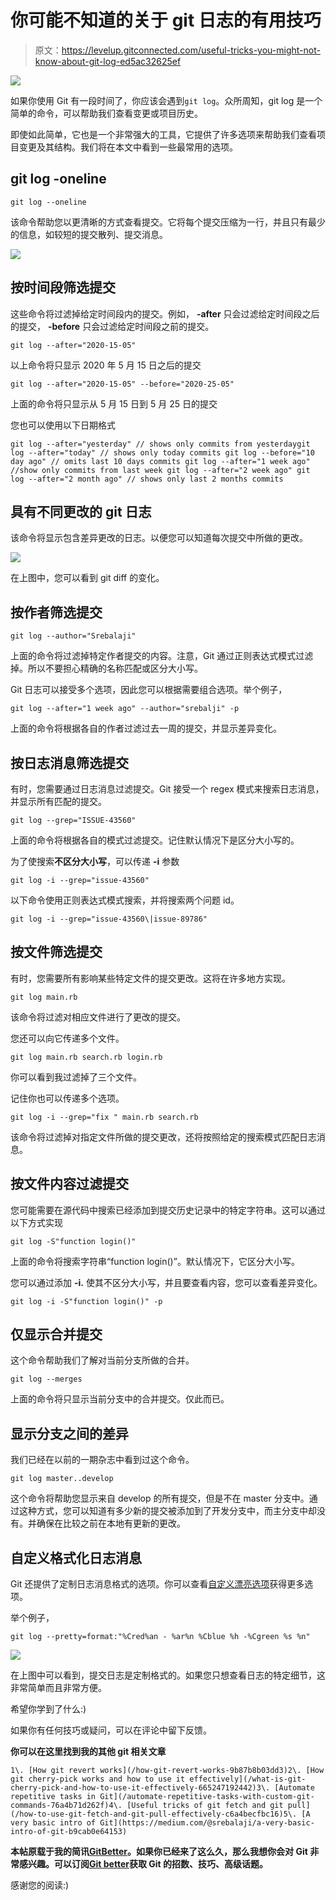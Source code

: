# 你可能不知道的关于 git 日志的有用技巧

> 原文：<https://levelup.gitconnected.com/useful-tricks-you-might-not-know-about-git-log-ed5ac32625ef>

![](img/2d2762f6101daa8afbcf62a469249184.png)

如果你使用 Git 有一段时间了，你应该会遇到`git log`。众所周知，git log 是一个简单的命令，可以帮助我们查看变更或项目历史。

即使如此简单，它也是一个非常强大的工具，它提供了许多选项来帮助我们查看项目变更及其结构。我们将在本文中看到一些最常用的选项。

## git log -oneline

```
git log --oneline
```

该命令帮助您以更清晰的方式查看提交。它将每个提交压缩为一行，并且只有最少的信息，如较短的提交散列、提交消息。

![](img/db10a4eee3a560495d8b56c917edfac8.png)

## 按时间段筛选提交

这些命令将过滤掉给定时间段内的提交。例如， **-after** 只会过滤给定时间段之后的提交， **-before** 只会过滤给定时间段之前的提交。

```
git log --after="2020-15-05"
```

以上命令将只显示 2020 年 5 月 15 日之后的提交

```
git log --after="2020-15-05" --before="2020-25-05"
```

上面的命令将只显示从 5 月 15 日到 5 月 25 日的提交

您也可以使用以下日期格式

```
git log --after="yesterday" // shows only commits from yesterdaygit log --after="today" // shows only today commits git log --before="10 day ago" // omits last 10 days commits git log --after="1 week ago" //show only commits from last week git log --after="2 week ago" git log --after="2 month ago" // shows only last 2 months commits
```

## 具有不同更改的 git 日志

该命令将显示包含差异更改的日志。以便您可以知道每次提交中所做的更改。

![](img/1d495687a4572f279a4d2985e496a023.png)

在上图中，您可以看到 git diff 的变化。

## 按作者筛选提交

```
git log --author="Srebalaji"
```

上面的命令将过滤掉特定作者提交的内容。注意，Git 通过正则表达式模式过滤掉。所以不要担心精确的名称匹配或区分大小写。

Git 日志可以接受多个选项，因此您可以根据需要组合选项。举个例子，

```
git log --after="1 week ago" --author="srebalji" -p
```

上面的命令将根据各自的作者过滤过去一周的提交，并显示差异变化。

## 按日志消息筛选提交

有时，您需要通过日志消息过滤提交。Git 接受一个 regex 模式来搜索日志消息，并显示所有匹配的提交。

```
git log --grep="ISSUE-43560"
```

上面的命令将根据各自的模式过滤提交。记住默认情况下是区分大小写的。

为了使搜索**不区分大小写**，可以传递 **-i** 参数

```
git log -i --grep="issue-43560"
```

以下命令使用正则表达式模式搜索，并将搜索两个问题 id。

```
git log -i --grep="issue-43560\|issue-89786"
```

## 按文件筛选提交

有时，您需要所有影响某些特定文件的提交更改。这将在许多地方实现。

```
git log main.rb
```

该命令将过滤对相应文件进行了更改的提交。

您还可以向它传递多个文件。

```
git log main.rb search.rb login.rb
```

你可以看到我过滤掉了三个文件。

记住你也可以传递多个选项。

```
git log -i --grep="fix " main.rb search.rb
```

该命令将过滤掉对指定文件所做的提交更改，还将按照给定的搜索模式匹配日志消息。

## 按文件内容过滤提交

您可能需要在源代码中搜索已经添加到提交历史记录中的特定字符串。这可以通过以下方式实现

```
git log -S"function login()"
```

上面的命令将搜索字符串“function login()”。默认情况下，它区分大小写。

您可以通过添加 **-i.** 使其不区分大小写，并且要查看内容，您可以查看差异变化。

```
git log -i -S"function login()" -p
```

## 仅显示合并提交

这个命令帮助我们了解对当前分支所做的合并。

```
git log --merges
```

上面的命令将只显示当前分支中的合并提交。仅此而已。

## 显示分支之间的差异

我们已经在以前的一期杂志中看到过这个命令。

```
git log master..develop
```

这个命令将帮助您显示来自 develop 的所有提交，但是不在 master 分支中。通过这种方式，您可以知道有多少新的提交被添加到了开发分支中，而主分支中却没有。并确保在比较之前在本地有更新的更改。

## 自定义格式化日志消息

Git 还提供了定制日志消息格式的选项。你可以查看[自定义漂亮选项](https://www.git-scm.com/docs/git-log#_pretty_formats)获得更多选项。

举个例子，

```
git log --pretty=format:"%Cred%an - %ar%n %Cblue %h -%Cgreen %s %n"
```

![](img/37b86abe3673a3eb4a6f7dbd67550e23.png)

在上图中可以看到，提交日志是定制格式的。如果您只想查看日志的特定细节，这非常简单而且非常方便。

希望你学到了什么:)

如果你有任何技巧或疑问，可以在评论中留下反馈。

**你可以在这里找到我的其他 git 相关文章**

```
1\. [How git revert works](/how-git-revert-works-9b87b8b03dd3)2\. [How git cherry-pick works and how to use it effectively](/what-is-git-cherry-pick-and-how-to-use-it-effectively-665247192442)3\. [Automate repetitive tasks in Git](/automate-repetitive-tasks-with-custom-git-commands-76a4b71d262f)4\. [Useful tricks of git fetch and git pull](/how-to-use-git-fetch-and-git-pull-effectively-c6a4becfbc16)5\. [A very basic intro of Git](https://medium.com/@srebalaji/a-very-basic-intro-of-git-b9cab0e64153)
```

**本帖原载于我的简讯**[**GitBetter**](https://gitbetter.substack.com/)**。如果你已经来了这么久，那么我想你会对 Git 非常感兴趣。可以订阅**[**Git better**](https://gitbetter.substack.com/)**获取 Git 的招数、技巧、高级话题。**

感谢您的阅读:)